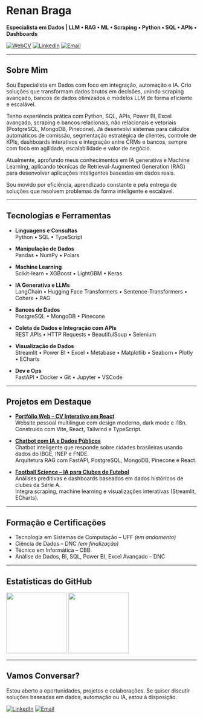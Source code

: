 # **Renan Braga**

**Especialista em Dados | LLM • RAG • ML • Scraping • Python • SQL • APIs • Dashboards**

[![WebCV](https://img.shields.io/badge/WebCV-333333?style=for-the-badge&logo=vercel&logoColor=white)](https://renanmrbraga.github.io)
[![LinkedIn](https://img.shields.io/badge/LinkedIn-0A66C2?style=for-the-badge&logo=linkedin&logoColor=white)](https://www.linkedin.com/in/renanmrbraga)
[![Email](https://img.shields.io/badge/Email-D14836?style=for-the-badge&logo=gmail&logoColor=white)](mailto:renanmbraga@outlook.com)

---

## Sobre Mim

Sou Especialista em Dados com foco em integração, automação e IA. Crio soluções que transformam dados brutos em decisões, unindo scraping avançado, bancos de dados otimizados e modelos LLM de forma eficiente e escalável.

Tenho experiência prática com Python, SQL, APIs, Power BI, Excel avançado, scraping e bancos relacionais, não relacionais e vetoriais (PostgreSQL, MongoDB, Pinecone). Já desenvolvi sistemas para cálculos automáticos de comissão, segmentação estratégica de clientes, controle de KPIs, dashboards interativos e integração entre CRMs e bancos, sempre com foco em agilidade, escalabilidade e valor de negócio.

Atualmente, aprofundo meus conhecimentos em IA generativa e Machine Learning, aplicando técnicas de Retrieval-Augmented Generation (RAG) para desenvolver aplicações inteligentes baseadas em dados reais.

Sou movido por eficiência, aprendizado constante e pela entrega de soluções que resolvem problemas de forma inteligente e escalável.

---

## Tecnologias e Ferramentas

- **Linguagens e Consultas**  
  Python • SQL • TypeScript

- **Manipulação de Dados**  
  Pandas • NumPy • Polars

- **Machine Learning**  
  Scikit-learn • XGBoost • LightGBM • Keras

- **IA Generativa e LLMs**  
  LangChain • Hugging Face Transformers • Sentence-Transformers • Cohere • RAG

- **Bancos de Dados**  
  PostgreSQL • MongoDB • Pinecone

- **Coleta de Dados e Integração com APIs**  
  REST APIs • HTTP Requests • BeautifulSoup • Selenium

- **Visualização de Dados**  
  Streamlit • Power BI • Excel • Metabase • Matplotlib • Seaborn • Plotly • ECharts

- **Dev e Ops**  
  FastAPI • Docker • Git • Jupyter • VSCode

---

## Projetos em Destaque

- [**Portfólio Web – CV Interativo em React**](https://github.com/renanmrbraga/portfolio-web)  
  Website pessoal multilíngue com design moderno, dark mode e i18n.  
  Construído com Vite, React, Tailwind e TypeScript.

- [**Chatbot com IA e Dados Públicos**](https://github.com/renanmrbraga/chatbot-llm)  
  Chatbot inteligente que responde sobre cidades brasileiras usando dados do IBGE, INEP e FNDE.  
  Arquitetura RAG com FastAPI, PostgreSQL, MongoDB, Pinecone e React.

- [**Football Science – IA para Clubes de Futebol**](https://github.com/renanmrbraga/football-science)  
  Análises preditivas e dashboards baseados em dados históricos de clubes da Série A.  
  Integra scraping, machine learning e visualizações interativas (Streamlit, ECharts).

---

## Formação e Certificações

- Tecnologia em Sistemas de Computação – UFF *(em andamento)*  
- Ciência de Dados – DNC *(em finalização)*  
- Técnico em Informática – CBB  
- Análise de Dados, BI, SQL, Power BI, Excel Avançado – DNC

---

## Estatísticas do GitHub

<p align="left">
  <img height="160px" src="https://github-readme-stats.vercel.app/api?username=renanmrbraga&show_icons=true&theme=dark&locale=pt-br&hide_rank=true" />
  <img height="160px" src="https://github-readme-stats.vercel.app/api/top-langs/?username=renanmrbraga&layout=compact&langs_count=10&theme=dark&locale=pt-br" />
</p>

---

## Vamos Conversar?

Estou aberto a oportunidades, projetos e colaborações. Se quiser discutir soluções baseadas em dados, automação ou IA, estou à disposição.

[![LinkedIn](https://img.shields.io/badge/LinkedIn-0A66C2?style=for-the-badge&logo=linkedin&logoColor=white)](https://www.linkedin.com/in/renanmrbraga)
[![Email](https://img.shields.io/badge/Email-D14836?style=for-the-badge&logo=gmail&logoColor=white)](mailto:renanmbraga@outlook.com)
